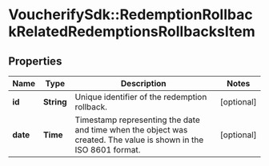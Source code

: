# VoucherifySdk::RedemptionRollbackRelatedRedemptionsRollbacksItem

## Properties

| Name | Type | Description | Notes |
| ---- | ---- | ----------- | ----- |
| **id** | **String** | Unique identifier of the redemption rollback. | [optional] |
| **date** | **Time** | Timestamp representing the date and time when the object was created. The value is shown in the ISO 8601 format. | [optional] |


